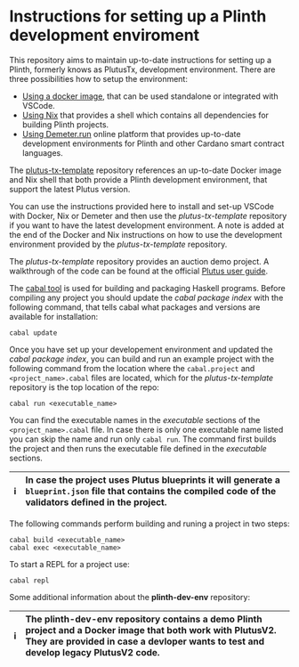 # Instructions for setting up a Plinth development enviroment 

This repository aims to maintain up-to-date instructions for setting up a Plinth, formerly knows as PlutusTx, development environment. There are three possibilities how to setup the environment:  
* [Using a docker image](https://github.com/iohkedu/plutus-dev-env/blob/main/instructions/using-docker.md), that can be used standalone or integrated with VSCode. 
* [Using Nix](https://github.com/iohkedu/plutus-dev-env/blob/main/instructions/using-nix.md) that provides a shell which contains all dependencies for building Plinth projects. 
* [Using Demeter.run](https://github.com/iohkedu/plutus-dev-env/blob/main/instructions/using-demeter-run.md) online platform that provides up-to-date development environments for Plinth and other Cardano smart contract languages. 

The [plutus-tx-template](https://github.com/IntersectMBO/plutus-tx-template/tree/main) repository references an up-to-date Docker image and Nix shell that both provide a Plinth development environment, that support the latest Plutus version. 

You can use the instructions provided here to install and set-up VSCode with Docker, Nix or Demeter and then use the *plutus-tx-template* repository if you want to have the latest development environment. A note is added at the end of the Docker and Nix instructions on how to use the development environment provided by the *plutus-tx-template* repository. 

The *plutus-tx-template* repository provides an auction demo project. A walkthrough of the code can be found at the official [Plutus user guide](https://plutus.cardano.intersectmbo.org/docs/category/example-an-auction-smart-contract).  

The [cabal tool](https://cabal.readthedocs.io/en/stable/) is used for building and packaging Haskell programs. Before compiling any project you should update the *cabal package index* with the following command, that tells cabal what packages and versions are available for installation: 
```console
cabal update
```

Once you have set up your developement environment and updated the *cabal package index*, you can build and run an example project with the following command from the location where the `cabal.project` and `<project_name>.cabal` files are located, which for the *plutus-tx-template* repository is the top location of the repo: 
```console
cabal run <executable_name>
```

You can find the executable names in the *executable* sections of the `<project_name>.cabal` file. In case there is only one executable name listed you can skip the name and run only `cabal run`. The command first builds the project and then runs the executable file defined in the *executable* sections. 

| :information_source: | In case the project uses Plutus blueprints it will generate a `blueprint.json` file that contains the compiled code of the validators defined in the project. |  
|----------------------|:------------------------------------------------------------------------------------------------------------------------------------------------------------------|  

The following commands perform building and runing a project in two steps:
```console
cabal build <executable_name>
cabal exec <executable_name>
```

To start a REPL for a project use: 
```console
cabal repl
```

Some additional information about the **plinth-dev-env** repository: 

| :information_source: | The **plinth-dev-env** repository contains a demo Plinth project and a Docker image that both work with PlutusV2. They are provided in case a devloper wants to test and develop legacy PlutusV2 code. |  
|----------------------|:--------------------------------------------------------------------------------------------------------------------------------------------------------------------------------------------------------|  
